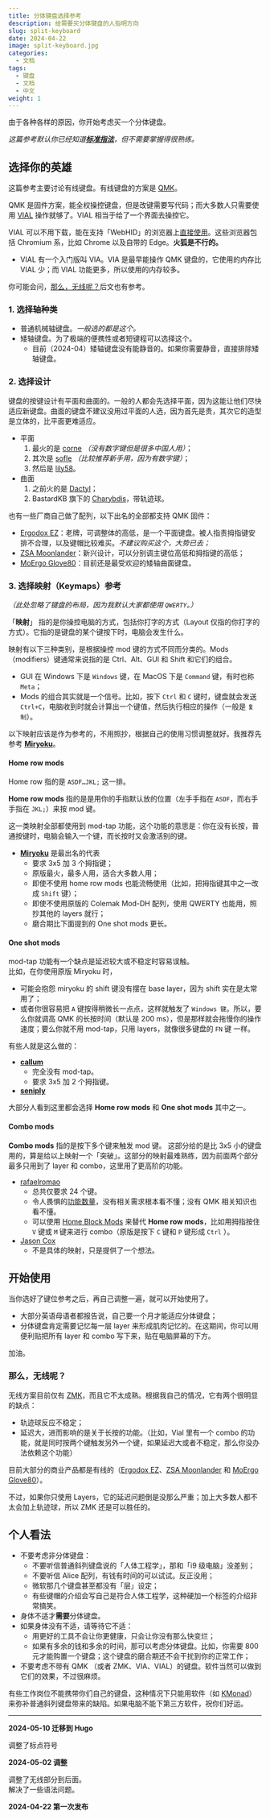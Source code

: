```yaml
---
title: 分体键盘选择参考
description: 给需要买分体键盘的人指明方向
slug: split-keyboard
date: 2024-04-22
image: split-keyboard.jpg
categories:
  - 文档
tags:
  - 键盘
  - 文档
  - 中文
weight: 1
---
```


由于各种各样的原因，你开始考虑买一个分体键盘。

_这篇参考默认你已经知道[**标准指法**](https://sspai.com/post/45721)，但不需要掌握得很熟练。_

## 选择你的英雄

这篇参考主要讨论有线键盘。有线键盘的方案是 [QMK](https://docs.qmk.fm/#/)。

QMK 是固件方案，能全权操控键盘，但是改键需要写代码；而大多数人只需要使用 [VIAL](https://get.vial.today/) 操作就够了。VIAL 相当于给了一个界面去操控它。

VIAL 可以不用下载，能在支持「WebHID」的浏览器上[直接使用](https://vial.rocks/)。这些浏览器包括 Chromium 系，比如 Chrome 以及自带的 Edge。**火狐是不行的。**
  - VIAL 有一个入门版叫 VIA。VIA 是最早能操作 QMK 键盘的，它使用的内存比 VIAL 少；而 VIAL 功能更多，所以使用的内存较多。

你可能会问，[那么，无线呢？](#那么无线呢)后文也有参考。

### 1. 选择轴种类

- 普通机械轴键盘。_一般选的都是这个。_
- 矮轴键盘。为了极端的便携性或者短键程可以选择这个。
  - 目前（2024-04）矮轴键盘没有能静音的。如果你需要静音，直接排除矮轴键盘。

### 2. 选择设计

键盘的按键设计有平面和曲面的。一般的人都会先选择平面，因为这能让他们尽快适应新键盘。曲面的键盘不建议没用过平面的人选，因为首先是贵，其次它的造型是立体的，比平面更难适应。

- 平面
  1. 最火的是 [corne](https://github.com/foostan/crkbd/) _（没有数字键但是很多中国人用）_；
  2. 其次是 [sofle](https://josefadamcik.github.io/SofleKeyboard/) _（比较推荐新手用，因为有数字键）_；
  3. 然后是 [lily58](https://github.com/kata0510/Lily58)。
- 曲面
  1. 之前火的是 [Dactyl](https://github.com/adereth/dactyl-keyboard)；
  2. BastardKB 旗下的 [Charybdis](https://bastardkb.com/charybdis/)，带轨迹球。

也有一些厂商自己做了配列，以下出名的全部都支持 QMK 固件：

- [Ergodox EZ](https://ergodox-ez.com/)：老牌，可调整体的高低，是一个平面键盘。被人指责拇指键安排不合理，以及键帽比较难买。_不建议购买这个，大势已去；_
- [ZSA Moonlander](https://www.zsa.io/moonlander/)：新兴设计，可以分别调主键位高低和拇指键的高低；
- [MoErgo Glove80](https://www.moergo.com/collections/glove80-keyboards)：目前还是最受欢迎的矮轴曲面键盘。

### 3. 选择映射（Keymaps）参考

_（此处忽略了键盘的布局，因为我默认大家都使用 `QWERTY`。）_

「**映射**」 指的是你操控电脑的方式，包括你打字的方式（Layout 仅指的你打字的方式）。它指的是键盘的某个键按下时，电脑会发生什么。

映射有以下三种类别，是根据操控 mod 键的方式不同而分类的。Mods （modifiers）键通常来说指的是 Ctrl、Alt、GUI 和 Shift 和它们的组合。

 - GUI 在 Windows 下是 `Windows` 键，在 MacOS 下是 `Command` 键，有时也称 `Meta`；
- Mods 的组合其实就是一个信号。比如，按下 `Ctrl` 和 `C` 键时，键盘就会发送 `Ctrl+C`，电脑收到时就会计算出一个键值，然后执行相应的操作（一般是 `复制`）。

以下映射应该是作为参考的，不用照抄，根据自己的使用习惯调整就好。我推荐先参考 [**Miryoku**](https://github.com/manna-harbour/miryoku/tree/master/docs/reference)。

#### **Home row mods**

Home row 指的是 `ASDF…JKL;` 这一排。

**Home row mods** 指的是是用你的手指默认放的位置（左手手指在 `ASDF`，而右手手指在 `JKL;`）来按 mod 键。

这一类映射全部都使用到 mod-tap 功能，这个功能的意思是：你在没有长按，普通按键时，电脑会输入一个键，而长按时又会激活别的键。



- [**Miryoku**](https://github.com/manna-harbour/miryoku/tree/master/docs/reference) 是最出名的代表
  - 要求 3x5 加 3 个拇指键；
  - 原版最火，最多人用，适合大多数人用；
  - 即使不使用 home row mods 也能流畅使用（比如，把拇指键其中之一改成 `Shift` 键）；
  - 即使不使用原版的 Colemak Mod-DH 配列，使用 QWERTY 也能用，照抄其他的 layers 就行；
  - 磨合期比下面提到的 One shot mods 更长。

#### **One shot mods**

mod-tap 功能有一个缺点是延迟较大或不稳定时容易误触。  
比如，在你使用原版 Miryoku 时，

- 可能会抱怨 miryoku 的 shift 键没有摆在 base layer，因为 shift 实在是太常用了；
- 或者你很容易把 `A` 键按得稍微长一点点，这样就触发了 `Windows 键`。所以，要么你就调高 QMK 的长按时间（默认是 200 ms），但是那样就会拖慢你的操作速度；要么你就不用 mod-tap，只用 layers，就像很多键盘的 `FN` 键 一样。

有些人就是这么做的：

- [**callum**](https://github.com/callum-oakley/qmk_firmware/tree/master/users/callum)
    - 完全没有 mod-tap。
    - 要求 3x5 加 2 个拇指键。
- [**seniply**](https://stevep99.github.io/seniply/)

大部分人看到这里都会选择 **Home row mods** 和 **One shot mods** 其中之一。

#### **Combo mods**

**Combo mods** 指的是按下多个键来触发 mod 键。
这部分给的是比 3x5 小的键盘用的，算是给以上映射一个「突破」。这部分的映射最难熟练，因为前面两个部分最多只用到了 layer 和 combo，这里用了更高阶的功能。  

- [rafaelromao](https://github.com/rafaelromao/keyboards)
  - 总共仅要求 24 个键。
  - 令人畏惧的[功能数量](https://github.com/rafaelromao/keyboards?tab=readme-ov-file#main-features)，没有相关需求根本看不懂；没有 QMK 相关知识也看不懂。
  - 可以使用 [Home Block Mods](https://precondition.github.io/home-row-mods#alternative-home-row-mods-layout) 来替代 **Home row mods**，比如用拇指按住 `V` 键或 `M` 键来进行 combo（原版是按下 `C` 键和 `P` 键形成 `Ctrl` ）。
- [Jason Cox](https://jasoncarloscox.com/blog/combo-mods/)
  - 不是具体的映射，只是提供了一个想法。

## 开始使用

当你选好了键位参考之后，再自己调整一遍，就可以开始使用了。

- 大部分英语母语者都报告说，自己要一个月才能适应分体键盘；
- 分体键盘肯定需要记忆每一层 layer 来形成肌肉记忆的。在这期间，你可以用便利贴把所有 layer 和 combo 写下来，贴在电脑屏幕的下方。

加油。

### 那么，无线呢？

无线方案目前仅有 [ZMK](https://zmk.dev/)，而且它不太成熟。根据我自己的情况，它有两个很明显的缺点：

- 轨迹球反应不稳定；
- 延迟大，进而影响的是关于长按的功能。（比如，Vial 里有一个 combo 的功能，就是同时按两个键触发另外一个键，如果延迟大或者不稳定，那么你没办法依赖这个功能）

目前大部分的商业产品都是有线的（[Ergodox EZ](https://ergodox-ez.com/)、[ZSA Moonlander](https://www.zsa.io/moonlander/) 和 [MoErgo Glove80](https://www.moergo.com/pages/glove80-product-details)）。

不过，如果你只使用 Layers，它的延迟问题倒是没那么严重；加上大多数人都不太会加上轨迹球，所以 ZMK 还是可以胜任的。

## 个人看法

- 不要考虑非分体键盘：
  - 不要听信普通斜列键盘说的「人体工程学」，那和「i9 级电脑」没差别；
  - 不要听信 Alice 配列，有钱有时间的可以试试。反正没用；
  - 微软那几个键盘甚至都没有「层」设定；
  - 有些键帽的介绍会写自己是符合人体工程学，这种硬加一个标签的介绍非常搞笑。
- 身体不适才**需要**分体键盘。
- 如果身体没有不适，请等待它不适：
  - 用更好的工具不会让你更健康，只会让你没有那么快变烂；
  - 如果有多余的钱和多余的时间，那可以考虑分体键盘。比如，你需要 800 元才能购置一个键盘；这个键盘的磨合期还不会干扰到你的正常工作；
- 不要考虑不带有 QMK （或者 ZMK、VIA、VIAL）的键盘。软件当然可以做到它们的效果，不过很麻烦。

有些工作岗位不能携带你们自己的键盘，这种情况下只能用软件（如 [KMonad](https://github.com/kmonad/kmonad)）来弥补普通斜列键盘带来的缺陷。如果电脑不能下第三方软件，祝你们好运。

---

**2024-05-10 迁移到 Hugo**

调整了标点符号

**2024-05-02 调整**

调整了无线部分到后面。  
解决了一些语法问题。

**2024-04-22 第一次发布**
